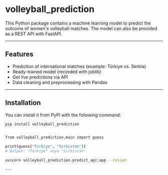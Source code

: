 # volleyball_prediction
This Python package contains a machine learning model to predict the outcome of women's volleyball matches. The model can also be provided as a REST API with FastAPI.

---

## Features

- Prediction of international matches (example: Türkiye vs. Serbia)
- Ready-trained model (recorded with joblib)
- Get live predictions via API
- Data cleaning and preprocessing with Pandas

---

## Installation

You can install it from PyPI with the following command:

```bash
pip install volleyball_prediction


from volleyball_prediction.main import guess

print(guess("Türkiye", "Sırbistan"))
# Output: "Türkiye" veya "Sırbistan"

uvicorn volleyball_prediction.predict_api:app --reload

---

